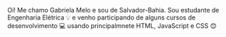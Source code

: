 Oi! Me chamo Gabriela Melo e sou de Salvador-Bahia. Sou estudante de Engenharia Elétrica 💡 e venho participando de alguns cursos de desenvolvimento 💻 usando principalmnete HTML, JavaScript e CSS 😊

<!--
**gabiRmelo/gabiRmelo** is a ✨ _special_ ✨ repository because its `README.md` (this file) appears on your GitHub profile.


